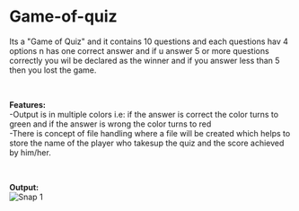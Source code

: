 # Game-of-quiz

Its a "Game of Quiz" and it contains 10 questions and each questions hav 4 options n has one correct answer and if u answer 5 or more questions correctly you wil be declared as the winner and if you answer less than 5 then you lost the game.

<br>

**Features:** <br>
 -Output is in multiple colors i.e: if the answer is correct the color turns to green and if the answer is wrong the color turns to red <br>
 -There is concept of file handling where a file will be created which helps to store the name of the player who takesup the quiz and the score achieved by him/her.
 
 <br>
 
 **Output:** <br>
 ![Snap 1](https://photos.app.goo.gl/DxbDEp9yYBBebjz77)
